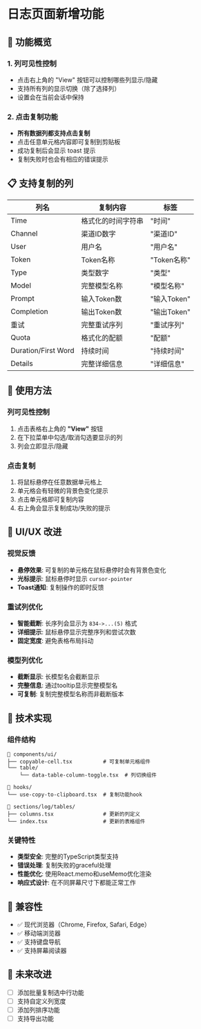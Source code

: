 # 日志页面新增功能

## 🎯 功能概览

### 1. **列可见性控制**

- 点击右上角的 "View" 按钮可以控制哪些列显示/隐藏
- 支持所有列的显示切换（除了选择列）
- 设置会在当前会话中保持

### 2. **点击复制功能**

- **所有数据列都支持点击复制**
- 点击任意单元格内容即可复制到剪贴板
- 成功复制后会显示 toast 提示
- 复制失败时也会有相应的错误提示

## 📋 支持复制的列

| 列名                | 复制内容           | 标签        |
| ------------------- | ------------------ | ----------- |
| Time                | 格式化的时间字符串 | "时间"      |
| Channel             | 渠道ID数字         | "渠道ID"    |
| User                | 用户名             | "用户名"    |
| Token               | Token名称          | "Token名称" |
| Type                | 类型数字           | "类型"      |
| Model               | 完整模型名称       | "模型名称"  |
| Prompt              | 输入Token数        | "输入Token" |
| Completion          | 输出Token数        | "输出Token" |
| 重试                | 完整重试序列       | "重试序列"  |
| Quota               | 格式化的配额       | "配额"      |
| Duration/First Word | 持续时间           | "持续时间"  |
| Details             | 完整详细信息       | "详细信息"  |

## 🚀 使用方法

### 列可见性控制

1. 点击表格右上角的 **"View"** 按钮
2. 在下拉菜单中勾选/取消勾选要显示的列
3. 列会立即显示/隐藏

### 点击复制

1. 将鼠标悬停在任意数据单元格上
2. 单元格会有轻微的背景色变化提示
3. 点击单元格即可复制内容
4. 右上角会显示复制成功/失败的提示

## 🎨 UI/UX 改进

### 视觉反馈

- **悬停效果**: 可复制的单元格在鼠标悬停时会有背景色变化
- **光标提示**: 鼠标悬停时显示 `cursor-pointer`
- **Toast通知**: 复制操作的即时反馈

### 重试列优化

- **智能截断**: 长序列会显示为 `834->...(5)` 格式
- **详细提示**: 鼠标悬停显示完整序列和尝试次数
- **固定宽度**: 避免表格布局抖动

### 模型列优化

- **截断显示**: 长模型名会截断显示
- **完整信息**: 通过tooltip显示完整模型名
- **可复制**: 复制完整模型名称而非截断版本

## 🔧 技术实现

### 组件结构

```
📁 components/ui/
├── copyable-cell.tsx          # 可复制单元格组件
└── table/
    └── data-table-column-toggle.tsx  # 列切换组件

📁 hooks/
└── use-copy-to-clipboard.tsx  # 复制功能hook

📁 sections/log/tables/
├── columns.tsx                # 更新的列定义
└── index.tsx                  # 更新的表格组件
```

### 关键特性

- **类型安全**: 完整的TypeScript类型支持
- **错误处理**: 复制失败的graceful处理
- **性能优化**: 使用React.memo和useMemo优化渲染
- **响应式设计**: 在不同屏幕尺寸下都能正常工作

## 📱 兼容性

- ✅ 现代浏览器（Chrome, Firefox, Safari, Edge）
- ✅ 移动端浏览器
- ✅ 支持键盘导航
- ✅ 支持屏幕阅读器

## 🎯 未来改进

- [ ] 添加批量复制选中行功能
- [ ] 支持自定义列宽度
- [ ] 添加列排序功能
- [ ] 支持导出功能
